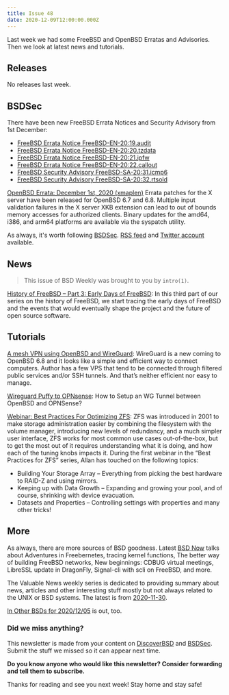 ```yaml
---
title: Issue 48
date: 2020-12-09T12:00:00.000Z
---
```


Last week we had some FreeBSD and OpenBSD Erratas and Advisories. Then we look at latest news and tutorials.

<!-- more -->

## Releases

No releases last week.

## BSDSec

There have been new FreeBSD Errata Notices and Security Advisory from 1st December:

- [FreeBSD Errata Notice FreeBSD-EN-20:19.audit ](https://bsdsec.net/articles/freebsd-announce-freebsd-errata-notice-freebsd-en-20-19-audit)
- [FreeBSD Errata Notice FreeBSD-EN-20:20.tzdata](https://bsdsec.net/articles/freebsd-announce-freebsd-errata-notice-freebsd-en-20-20-tzdata)
- [FreeBSD Errata Notice FreeBSD-EN-20:21.ipfw ](https://bsdsec.net/articles/freebsd-announce-freebsd-errata-notice-freebsd-en-20-21-ipfw)
- [FreeBSD Errata Notice FreeBSD-EN-20:22.callout ](https://bsdsec.net/articles/freebsd-announce-freebsd-errata-notice-freebsd-en-20-22-callout)
- [FreeBSD Security Advisory FreeBSD-SA-20:31.icmp6](https://bsdsec.net/articles/freebsd-announce-freebsd-security-advisory-freebsd-sa-20-31-icmp6)
- [FreeBSD Security Advisory FreeBSD-SA-20:32.rtsold](https://bsdsec.net/articles/freebsd-announce-freebsd-security-advisory-freebsd-sa-20-32-rtsold)

[OpenBSD Errata: December 1st, 2020 (xmaplen)](https://bsdsec.net/articles/openbsd-errata-december-1st-2020-xmaplen?utm_source=bsdweekly) Errata patches for the X server have been released for OpenBSD 6.7 and 6.8. Multiple input validation failures in the X server XKB extension can lead to out of bounds memory accesses for authorized clients. Binary updates for the amd64, i386, and arm64 platforms are available via the syspatch utility.

As always, it's worth following [BSDSec](https://bsdsec.net). [RSS feed](https://bsdsec.net/articles.atom) and [Twitter account](https://twitter.com/bsdsec) available.

## News

> This issue of BSD Weekly was brought to you by `intro(1)`.

[History of FreeBSD – Part 3: Early Days of FreeBSD](https://klarasystems.com/articles/history-of-freebsd-part-3-early-days-of-freebsd/?utm_source=bsdweekly): In this third part of our series on the history of FreeBSD, we start tracing the early days of FreeBSD and the events that would eventually shape the project and the future of open source software.


## Tutorials

[A mesh VPN using OpenBSD and WireGuard](https://www.tumfatig.net/20201202/a-mesh-vpn-using-openbsd-and-wireguard/?utm_source=bsdweekly): WireGuard is a new coming to OpenBSD 6.8 and it looks like a simple and efficient way to connect computers. Author has a few VPS that tend to be connected through filtered public services and/or SSH tunnels. And that’s neither efficient nor easy to manage.

[Wireguard Puffy to OPNsense](https://puffy.nolink.ch/posts/wireguard_opnsense/?utm_source=bsdweekly): How to Setup an WG Tunnel between OpenBSD and OPNSense?

[Webinar: Best Practices For Optimizing ZFS](https://klarasystems.com/learning/webinars/best-practices-for-optimizing-zfs1/?utm_source=bsdweekly): ZFS was introduced in 2001 to make storage administration easier by combining the filesystem with the volume manager, introducing new levels of redundancy, and a much simpler user interface, ZFS works for most common use cases out-of-the-box, but to get the most out of it requires understanding what it is doing, and how each of the tuning knobs impacts it. During the first webinar in the “Best Practices for ZFS” series, Allan has touched on the following topics:

- Building Your Storage Array – Everything from picking the best hardware to RAID-Z and using mirrors.
- Keeping up with Data Growth – Expanding and growing your pool, and of course, shrinking with device evacuation.
- Datasets and Properties – Controlling settings with properties and many other tricks!

## More

As always, there are more sources of BSD goodness. Latest [BSD Now](https://www.bsdnow.tv/379?utm_source=bsdweekly) talks about Adventures in Freebernetes, tracing kernel functions, The better way of building FreeBSD networks, New beginnings: CDBUG virtual meetings, LibreSSL update in DragonFly, Signal-cli with scli on FreeBSD, and more.

The Valuable News weekly series is dedicated to providing summary about news, articles and other interesting stuff mostly but not always related to the UNIX or BSD systems. The latest is from [2020-11-30](https://vermaden.wordpress.com/2020/11/30/valuable-news-2020-11-30/?utm_source=bsdweekly).

[In Other BSDs for 2020/12/05](https://www.dragonflydigest.com/2020/12/05/25196.html?utm_source=bsdweekly) is out, too.

### Did we miss anything?

This newsletter is made from your content on [DiscoverBSD](https://discoverbsd.com) and [BSDSec](https://bsdsec.net). Submit the stuff we missed so it can appear next time.

**Do you know anyone who would like this newsletter? Consider forwarding and tell them to subscribe.**

Thanks for reading and see you next week! Stay home and stay safe!
